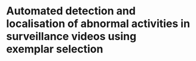 # Automated detection and localisation of abnormal activities in surveillance videos using exemplar selection
